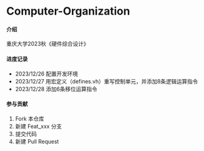 # Computer-Organization

#### 介绍
重庆大学2023秋《硬件综合设计》

#### 进度记录
* 2023/12/26    配置开发环境
* 2023/12/27    用宏定义（defines.vh）重写控制单元，并添加8条逻辑运算指令
* 2023/12/28    添加6条移位运算指令


#### 参与贡献
1.  Fork 本仓库
2.  新建 Feat_xxx 分支
3.  提交代码
4.  新建 Pull Request
